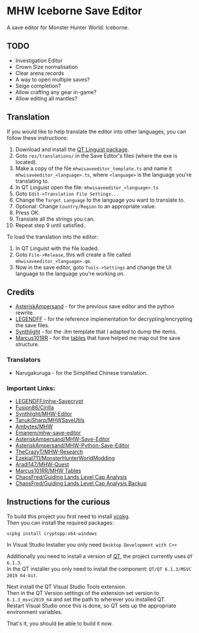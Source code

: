 # MHW Iceborne Save Editor
A save editor for Monster Hunter World: Iceborne.

## TODO
- Investigation Editor
- Crown Size normalisation
- Clear arena records
- A way to open multiple saves?
- Seige completion?
- Allow crafting any gear in-game?
- Allow editing all mantles?

## Translation
If you would like to help translate the editor into other languages, you can follow these instructions:
1. Download and install the [QT Linguist package](https://download.qt.io/linguist_releases/).
2. Goto `res/translations/` in the Save Editor's files (where the exe is located).
3. Make a copy of the file `mhwisaveeditor_template.ts` and name it `mhwisaveeditor_<language>.ts`, where `<language>` is the language you're translating to.
4. In QT Linguist open the file: `mhwisaveeditor_<language>.ts`
5. Goto `Edit->Translation File Settings...`
6. Change the `Target Language` to the language you want to translate to.
7. Optional: Change `Country/Region` to an appropriate value.
8. Press OK.
9. Translate all the strings you can.
11. Repeat step 9 until satisfied.

To load the translation into the editor:
1. In QT Linguist with the file loaded.
2. Goto `File->Release`, this will create a file called `mhwisaveeditor_<language>.qm`.
3. Now in the save editor, goto `Tools->Settings` and change the UI language to the language you're working on.

## Credits
- [AsteriskAmpersand](https://github.com/AsteriskAmpersand/) - for the previous save editor and the python rewrite.
- [LEGENDFF](https://github.com/LEGENDFF/) - for the reference implementation for decrypting/encrypting the save files.
- [Synthlight](https://github.com/Synthlight/) - for the .itm template that I adapted to dump the items.
- [Marcus101RR](https://www.nexusmods.com/monsterhunterworld/users/58495681) - for the [tables](https://www.nexusmods.com/monsterhunterworld/mods/2161) that have helped me map out the save structure.

### Translators
- Narugakuruga - for the Simplified Chinese translation.

### Important Links:
- [LEGENDFF/mhw-Savecrypt](https://github.com/LEGENDFF/mhw-Savecrypt)
- [Fusion86/Cirilla](https://github.com/Fusion86/Cirilla)
- [Synthlight/MHW-Editor](https://github.com/Synthlight/MHW-Editor)
- [TanukiSharp/MHWSaveUtils](https://github.com/TanukiSharp/MHWSaveUtils)
- [Ambytes/MHW](https://github.com/Ambytes/MHW)
- [Emanem/mhw-save-editor](https://github.com/Emanem/mhw-save-editor)
- [AsteriskAmpersand/MHW-Save-Editor](https://github.com/AsteriskAmpersand/MHW-Save-Editor)
- [AsteriskAmpersand/MHW-Python-Save-Editor](https://github.com/AsteriskAmpersand/MHW-Python-Save-Editor)
- [TheCrazyT/MHW-Research](https://github.com/TheCrazyT/MHW-Research)
- [Ezekial711/MonsterHunterWorldModding](https://github.com/Ezekial711/MonsterHunterWorldModding/wiki)
- [Aradi147/MHW-Quest](https://github.com/Aradi147/MHW-Quest)
- [Marcus101RR/MHW Tables](https://www.nexusmods.com/monsterhunterworld/mods/2161)
- [ChaosFred/Guiding Lands Level Cap Analysis](https://steamcommunity.com/app/582010/discussions/0/3974929535247630028/)
- [ChaosFred/Guiding Lands Level Cap Analysis Backup](https://gamefaqs.gamespot.com/boards/211368-monster-hunter-world/78477208)

## Instructions for the curious

To build this project you first need to install [vcpkg](https://vcpkg.io).<br/>
Then you can install the required packages:
```
vcpkg install cryptopp:x64-windows
```
In Visual Studio Installer you only need `Desktop Development with C++`

Additionally you need to install a version of [QT](https://www.qt.io/), the project currently uses `QT 6.1.3`.<br/>
In the QT installer you only need to install the component: `QT/QT 6.1.3/MSVC 2019 64-bit`.

Next install the QT Visual Studio Tools extension.<br/>
Then in the QT Version settings of the extension set version to `6.1.3_msvc2019_64` and set the path to wherever you installed QT.<br/>
Restart Visual Studio once this is done, so QT sets up the appropriate environment variables.

That's it, you should be able to build it now.
